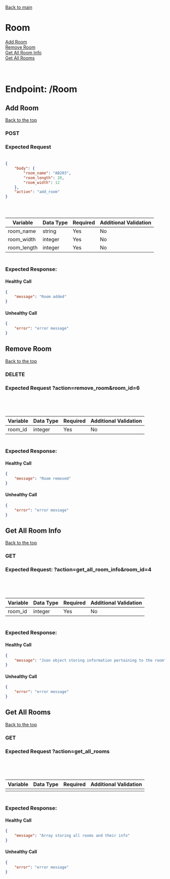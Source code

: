 [Back to main](../README.md)
# Room
[Add Room](#add-room)<br>
[Remove Room](#remove-room)<br>
[Get All Room Info](#get-all-room-info)<br>
[Get All Rooms](#get-all-rooms)<br>
<br><br>

# Endpoint: /Room

## Add Room
[Back to the top](#room)
### POST 
### Expected Request<br><br>
```json
{
    "body": {
        "room_name": "AB203",
        "room_length": 20,
        "room_width": 12
    },
    "action": "add_room"
}
```
### <br>

| Variable    | Data Type | Required | Additional Validation |
|-------------|-----------|----------|-----------------------|
| room_name   | string    | Yes      | No                    |
| room_width  | integer   | Yes      | No                    |
| room_length | integer   | Yes      | No                    |

### <br>Expected Response:<br>
#### Healthy Call
```json 
{
    "message": "Room added"
}
```
#### Unhealthy Call
```json 
{
    "error": "error message"
}
```

## Remove Room
[Back to the top](#room)
### DELETE
### Expected Request ?action=remove_room&room_id=6<br><br>
### <br>

| Variable | Data Type | Required | Additional Validation |
|----------|-----------|----------|-----------------------|
| room_id  | integer   | Yes      | No                    |

### <br>Expected Response:<br>
#### Healthy Call
```json 
{
    "message": "Room removed"
}
```
#### Unhealthy Call
```json 
{
    "error": "error message"
}
```

## Get All Room Info
[Back to the top](#room)
### GET
### Expected Request: ?action=get_all_room_info&room_id=4<br><br>
### <br>

| Variable | Data Type | Required | Additional Validation |
|----------|-----------|----------|-----------------------|
| room_id  | integer   | Yes      | No                    |

### <br>Expected Response:<br>
#### Healthy Call
```json 
{
    "message": "Json object storing information pertaining to the room"
}
```
#### Unhealthy Call
```json 
{
    "error": "error message"
}
```

## Get All Rooms
[Back to the top](#room)
### GET 
### Expected Request ?action=get_all_rooms<br><br>
### <br>

| Variable | Data Type | Required | Additional Validation |
|----------|-----------|----------|-----------------------|
|          |           |          |                       |

### <br>Expected Response:<br>
#### Healthy Call
```json 
{
    "message": "Array storing all rooms and their info"
}
```
#### Unhealthy Call
```json 
{
    "error": "error message"
}
```